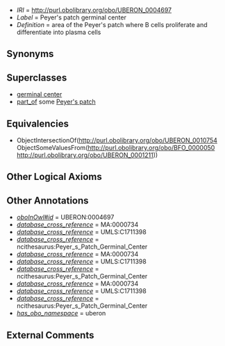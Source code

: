  * *IRI* = http://purl.obolibrary.org/obo/UBERON_0004697
 * *Label* = Peyer's patch germinal center
 * *Definition* = area of the Peyer's patch where B cells proliferate and differentiate into plasma cells

## Synonyms


## Superclasses

 * [germinal center](../../UBERON/54/UBERON_0010754.md)
 * [part_of](../../BFO/50/BFO_0000050.md) some [Peyer's patch](../../UBERON/11/UBERON_0001211.md)

## Equivalencies

 * ObjectIntersectionOf(<http://purl.obolibrary.org/obo/UBERON_0010754> ObjectSomeValuesFrom(<http://purl.obolibrary.org/obo/BFO_0000050> <http://purl.obolibrary.org/obo/UBERON_0001211>))

## Other Logical Axioms


## Other Annotations

 * *[oboInOwl#id](../../id/oboInOwl#id.md)* = UBERON:0004697
 * *[database_cross_reference](../../ef/oboInOwl#hasDbXref.md)* = MA:0000734
 * *[database_cross_reference](../../ef/oboInOwl#hasDbXref.md)* = UMLS:C1711398
 * *[database_cross_reference](../../ef/oboInOwl#hasDbXref.md)* = ncithesaurus:Peyer_s_Patch_Germinal_Center
 * *[database_cross_reference](../../ef/oboInOwl#hasDbXref.md)* = MA:0000734
 * *[database_cross_reference](../../ef/oboInOwl#hasDbXref.md)* = UMLS:C1711398
 * *[database_cross_reference](../../ef/oboInOwl#hasDbXref.md)* = ncithesaurus:Peyer_s_Patch_Germinal_Center
 * *[database_cross_reference](../../ef/oboInOwl#hasDbXref.md)* = MA:0000734
 * *[database_cross_reference](../../ef/oboInOwl#hasDbXref.md)* = UMLS:C1711398
 * *[database_cross_reference](../../ef/oboInOwl#hasDbXref.md)* = ncithesaurus:Peyer_s_Patch_Germinal_Center
 * *[has_obo_namespace](../../ce/oboInOwl#hasOBONamespace.md)* = uberon

## External Comments

